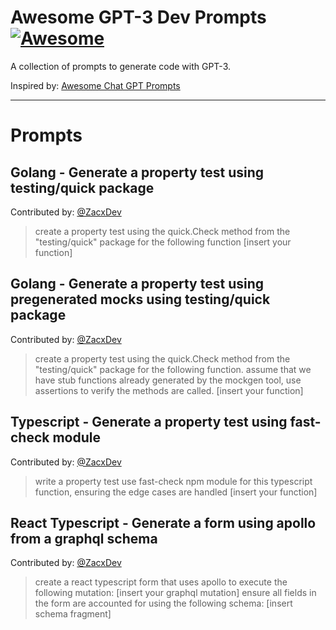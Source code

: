 # Awesome GPT-3 Dev Prompts [![Awesome](https://cdn.rawgit.com/sindresorhus/awesome/d7305f38d29fed78fa85652e3a63e154dd8e8829/media/badge.svg)](https://github.com/sindresorhus/awesome)

A collection of prompts to generate code with GPT-3.

Inspired by: [Awesome Chat GPT Prompts](https://github.com/f/awesome-chatgpt-prompts)

---

# Prompts

## Golang - Generate a property test using testing/quick package
Contributed by: [@ZacxDev](https://github.com/ZacxDev)

> create a property test using the quick.Check method from the "testing/quick" package for the following function [insert your function]

## Golang - Generate a property test using pregenerated mocks using testing/quick package
Contributed by: [@ZacxDev](https://github.com/ZacxDev)

> create a property test using the quick.Check method from the "testing/quick" package for the following function.  assume that we have stub functions already generated by the mockgen tool, use assertions to verify the methods are called. [insert your function]

## Typescript - Generate a property test using fast-check module
Contributed by: [@ZacxDev](https://github.com/ZacxDev)

> write a property test use fast-check npm module for this typescript function, ensuring the edge cases are handled [insert your function]

## React Typescript - Generate a form using apollo from a graphql schema
Contributed by: [@ZacxDev](https://github.com/ZacxDev)

> create a react typescript form that uses apollo to execute the following mutation: [insert your graphql mutation] ensure all fields in the form are accounted for using the following schema: [insert schema fragment]


